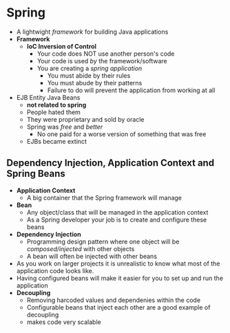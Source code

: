 # Spring
- A lightwight *framework* for building Java applications
- **Framework**
  - **IoC Inversion of Control**
    - Your code does NOT use another person's code
    - Your code is used *by* the framework/software
    - You are creating a *spring application*
      - You must abide by their rules
      - You must abude by their patterns
      - Failure to do will prevent the application from working at all
- EJB Entity Java Beans 
  - **not related to spring**
  - People hated them
  - They were proprietary and sold by oracle
  - Spring was *free* and *better*
    - No one paid for a worse version of something that was free
  - EJBs became extinct

## Dependency Injection, Application Context and Spring Beans
- **Application Context**
  - A big container that the Spring framework will manage
- **Bean**
  - Any object/class that will be managed in the application context
  - As a Spring developer your job is to create and configure these beans
- **Dependency Injection**
  - Programming design pattern where one object will be *composed/injected* with other objects
  - A bean will often be injected with other beans
- As you work on larger projects it is unrealistic to know what most of the application code looks like.
- Having configured beans will make it easier for you to set up and run the application
- **Decoupling**
  - Removing harcoded values and dependenies within the code
  - Configurable beans that inject each other are a good example of decoupling
  - makes code very scalable